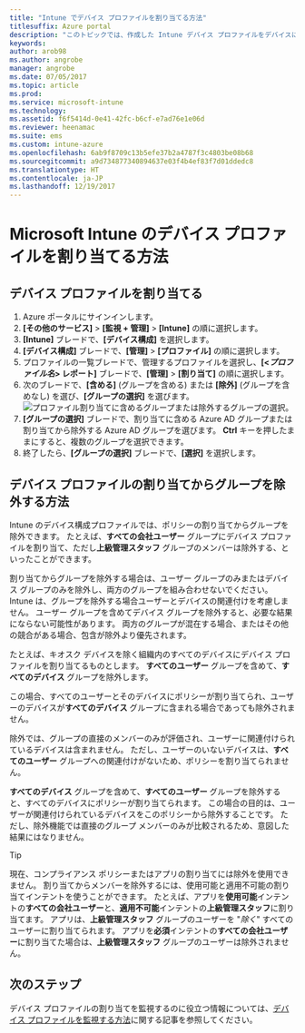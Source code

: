 ```yaml
---
title: "Intune でデバイス プロファイルを割り当てる方法"
titlesuffix: Azure portal
description: "このトピックでは、作成した Intune デバイス プロファイルをデバイスに割り当てる方法について説明します。\""
keywords: 
author: arob98
ms.author: angrobe
manager: angrobe
ms.date: 07/05/2017
ms.topic: article
ms.prod: 
ms.service: microsoft-intune
ms.technology: 
ms.assetid: f6f5414d-0e41-42fc-b6cf-e7ad76e1e06d
ms.reviewer: heenamac
ms.suite: ems
ms.custom: intune-azure
ms.openlocfilehash: 6ab9f8709c13b5efe37b2a4787f3c4803be08b68
ms.sourcegitcommit: a9d734877340894637e03f4b4ef83f7d01ddedc8
ms.translationtype: HT
ms.contentlocale: ja-JP
ms.lasthandoff: 12/19/2017
---
```

# <a name="how-to-assign-microsoft-intune-device-profiles"></a>Microsoft Intune のデバイス プロファイルを割り当てる方法

## <a name="assign-a-device-profile"></a>デバイス プロファイルを割り当てる

1. Azure ポータルにサインインします。
2. **[その他のサービス]** > **[監視 + 管理]** > **[Intune]** の順に選択します。
3. **[Intune]** ブレードで、**[デバイス構成]** を選択します。
1. **[デバイス構成]** ブレードで、**[管理]** > **[プロファイル]** の順に選択します。
2. プロファイルの一覧ブレードで、管理するプロファイルを選択し、**[<*プロファイル名*> レポート]** ブレードで、**[管理]** > **[割り当て]** の順に選択します。
3. 次のブレードで、**[含める]** (グループを含める) または **[除外]** (グループを含めなし) を選び、**[グループの選択]** を選びます。
![プロファイル割り当てに含めるグループまたは除外するグループの選択。](./media/group-include-exclude.png)
4. **[グループの選択]** ブレードで、割り当てに含める Azure AD グループまたは割り当てから除外する Azure AD グループを選びます。 **Ctrl** キーを押したままにすると、複数のグループを選択できます。
4. 終了したら、**[グループの選択]** ブレードで、**[選択]** を選択します。



## <a name="how-to-exclude-groups-from-a-device-profile-assignment"></a>デバイス プロファイルの割り当てからグループを除外する方法

Intune のデバイス構成プロファイルでは、ポリシーの割り当てからグループを除外できます。 たとえば、**すべての会社ユーザー** グループにデバイス プロファイルを割り当て、ただし**上級管理スタッフ** グループのメンバーは除外する、といったことができます。

割り当てからグループを除外する場合は、ユーザー グループのみまたはデバイス グループのみを除外し、両方のグループを組み合わせないでください。 Intune は、グループを除外する場合ユーザーとデバイスの関連付けを考慮しません。 ユーザー グループを含めてデバイス グループを除外すると、必要な結果にならない可能性があります。 両方のグループが混在する場合、またはその他の競合がある場合、包含が除外より優先されます。

たとえば、キオスク デバイスを除く組織内のすべてのデバイスにデバイス プロファイルを割り当てるものとします。 **すべてのユーザー** グループを含めて、**すべてのデバイス** グループを除外します。

この場合、すべてのユーザーとそのデバイスにポリシーが割り当てられ、ユーザーのデバイスが**すべてのデバイス** グループに含まれる場合であっても除外されません。 

除外では、グループの直接のメンバーのみが評価され、ユーザーに関連付けられているデバイスは含まれません。 ただし、ユーザーのいないデバイスは、**すべてのユーザー** グループへの関連付けがないため、ポリシーを割り当てられません。 

**すべてのデバイス**  グループを含めて、**すべてのユーザー** グループを除外すると、すべてのデバイスにポリシーが割り当てられます。 この場合の目的は、ユーザーが関連付けられているデバイスをこのポリシーから除外することです。 ただし、除外機能では直接のグループ メンバーのみが比較されるため、意図した結果にはなりません。 

>[!Tip]
>現在、コンプライアンス ポリシーまたはアプリの割り当てには除外を使用できません。 割り当てからメンバーを除外するには、使用可能と適用不可能の割り当てインテントを使うことができます。 たとえば、アプリを**使用可能**インテントの**すべての会社ユーザー**と、**適用不可能**インテントの**上級管理スタッフ**に割り当てます。 アプリは、**上級管理スタッフ** グループのユーザーを "*除く*" すべてのユーザーに割り当てられます。 アプリを**必須**インテントの**すべての会社ユーザー**に割り当てた場合は、**上級管理スタッフ** グループのユーザーは除外されません。
 
    
## <a name="next-steps"></a>次のステップ
デバイス プロファイルの割り当てを監視するのに役立つ情報については、[デバイス プロファイルを監視する方法](device-profile-monitor.md)に関する記事を参照してください。
